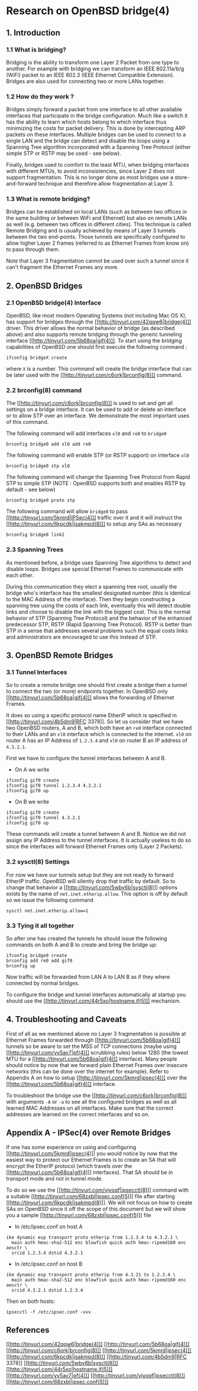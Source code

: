 ---
---

# Research on OpenBSD bridge(4)
## 1. Introduction
### 1.1 What is bridging?
Bridging is the ability to transform one Layer 2 Packet from one type to
another. For example with bridging we can transform an IEEE 802.11a/b/g (WiFi)
packet to an IEEE 802.3 (IEEE Ethernet Compatible Extension). Bridges are also
used for connecting two or more LANs together.

### 1.2 How do they work ?
Bridges simply forward a packet from one interface to all other available
interfaces that participate in the bridge configuration. Much like a switch it
has the ability to learn which hosts belong to which interface thus minimizing
the costs for packet delivery. This is done by intercepting ARP packets on
these interfaces. Multiple bridges can be used to connect to a single LAN and
the bridge can detect and disable the loops using a Spanning Tree algorithm
incorporated with a Spanning Tree Protocol (either simple STP or RSTP may be
used - see below).

Finally, bridges used to comfort to the least MTU, when bridging interfaces
with different MTUs, to avoid inconsistencies, since Layer 2 does not support
fragmentation. This is no longer done as most bridges use a store-and-forward
technique and therefore allow fragmentation at Layer 3.

### 1.3  What is remote bridging?
Bridges can be established on local LANs (such as between two offices in the
same building or between WiFi and Ethernet) but also on remote LANs as well
(e.g. between two offices in different cities). This technique is called Remote
Bridging and is usually achieved by means of Layer 3 tunnels between the two
end-points. Those tunnels are specifically configured to allow higher Layer 2
frames (referred to as Ethernet Frames from know on) to pass through them.

Note that Layer 3 fragmentation cannot be used over such a tunnel since it
can't fragment the Ethernet Frames any more.

## 2. OpenBSD Bridges
### 2.1 OpenBSD bridge(4) Interface
OpenBSD, like most modern Operating Systems (not including Mac OS X), has
support for bridges through the [[http://tinyurl.com/42qqw6|bridge(4)]] driver.
This driver allows the normal behavior of bridge (as described above) and also
supports remote bridging through the generic tunneling interface
[[http://tinyurl.com/5b68oa|gif(4)]]. To start using the bridging capabilities
of OpenBSD one should first execute the following command :
```
ifconfig bridgeX create
```

where `X` is a number. This command will create the bridge interface that can be
later used with the [[http://tinyurl.com/c6ork|brconfig(8)]] command.

### 2.2 brconfig(8) command
The [[http://tinyurl.com/c6ork|brconfig(8)]] is used to set and get all
settings on a bridge interface. It can be used to add or delete an interface or
to allow STP over an interface. We demonstrate the most important uses of this
command.

The following command will add interfaces `xl0` and `re0` to `bridge0`
```
brconfig bridge0 add xl0 add re0
```

The following command will enable STP (or RSTP support) on interface `xl0`
```
brconfig bridge0 stp xl0
```

The following command will change the Spanning Tree Protocol from Rapid STP to
simple STP (NOTE : OpenBSD supports both and enables RSTP by default - see below)
```
brconfig bridge0 proto stp
```

The following command will allow `bridge0` to pass
[[http://tinyurl.com/5kmrd|IPSec(4)]] traffic over it and it will instruct the
[[http://tinyurl.com/6kpcdk|isakmpd(8)]] to setup any SAs as necessary
```
brconfig bridge0 link2
```

### 2.3 Spanning Trees
As mentioned before, a bridge uses Spanning Tree algorithms to detect and
disable loops. Bridges use special Ethernet Frames to communicate with each
other.

During this communication they elect a spanning tree root, usually the bridge
who's interface has the smallest designated number (this is identical to the
MAC Address of the interface). Then they begin constructing a spanning tree
using the costs of each link, eventually this will detect double links and
choose to disable the link with the biggest cost. This is the normal behavior
of STP (Spanning Tree Protocol) and the behavior of the enhanced predecessor
STP, RSTP (Rapid Spanning Tree Protocol). RSTP is better than STP in a sense
that addresses several problems such the equal costs links and administrators
are encouraged to use this instead of STP.

## 3. OpenBSD Remote Bridges
### 3.1 Tunnel Interfaces
So to create a remote bridge one should first create a bridge then a tunnel to
connect the two (or more) endpoints together. In OpenBSD only
[[http://tinyurl.com/5b68oa|gif(4)]] allows the forwarding of Ethernet Frames.

It does so using a specific protocol name EtherIP which is specified in
[[http://tinyurl.com/4b5dm9|RFC 3378]]. So let us consider that we have two
OpenBSD routers, A and B, which both have an `re0` interface connected to their
LANs and an `xl0` interface which is connected to the internet. `xl0` on router
A has an IP Address of `1.2.3.4` and `xl0` on router B an IP address of `4.3.2.1`.

First we have to configure the tunnel interfaces between A and B.
* On A we write
```
ifconfig gif0 create
ifconfig gif0 tunnel 1.2.3.4 4.3.2.1
ifconfig gif0 up
```

* On B we write
```
ifconfig gif0 create
ifconfig gif0 tunnel 4.3.2.1
ifconfig gif0 up
```

These commands will create a tunnel between A and B. Notice we did not assign
any IP Address to the tunnel interfaces. It is actually useless to do so since
the interfaces will forward Ethernet Frames only (Layer 2 Packets).

### 3.2 sysctl(8) Settings
For now we have our tunnels setup but they are not ready to forward EtherIP
traffic. OpenBSD will silently drop that traffic by default. So to change that
behavior a [[http://tinyurl.com/5wbv6b|sysctl(8)]] options exists by the name
of `net.inet.etherip.allow`. This option is off by default so we issue the
following command
```
sysctl net.inet.etherip.allow=1
```

### 3.3 Tying it all together
So after one has created the tunnels he should issue the following commands on
both A and B to create and bring the bridge up:
```
ifconfig bridge0 create
brconfig add re0 add gif0
brconfig up
```

Now traffic will be forwarded from LAN A to LAN B as if they where connected by
normal bridges.

To configure the bridge and tunnel interfaces automatically at startup you
should use the [[http://tinyurl.com/44r5xo|hostname.if(5)]] mechanism.

## 4. Troubleshooting and Caveats
First of all as we mentioned above no Layer 3 fragmentation is possible at
Ethernet Frames forwarded through [[http://tinyurl.com/5b68oa|gif(4)]] tunnels
so be aware to set the MSS of TCP connections (maybe using
[[http://tinyurl.com/yv5av7|pf(4)]] scrubbing rules) below 1280 (the lowest
MTU for a [[http://tinyurl.com/5b68oa|gif(4)]] interface).
Many people should notice by now that we forward plain Ethernet Frames over
insecure networks (this can be done over the internet for example). Refer to
Appendix A on how to setup [[http://tinyurl.com/5kmrd|ipsec(4)]] over the
[[http://tinyurl.com/5b68oa|gif(4)]] interface.

To troubleshoot the bridge use the [[http://tinyurl.com/c6ork|brconfig(8)]]
with arguments `-A` or `-a` to see all the configured bridges as well as all
learned MAC Addresses on all interfaces. Make sure that the correct addresses
are learned on the correct interfaces and so on.

## Appendix A - IPSec(4) over Remote Bridges
If one has some experience on using and configuring [[http://tinyurl.com/5kmrd|ipsec(4)]]
you would notice by now that the easiest way to protect our Ethernet Frames is
to create an SA that will encrypt the EtherIP protocol (which travels over the
[[http://tinyurl.com/5b68oa|gif(4)]] interfaces). That SA should be in
transport mode and not in tunnel mode.

To do so we use the [[http://tinyurl.com/yjvoqf|ipsecctl(8)]] command with a
suitable [[http://tinyurl.com/68zxbl|ipsec.conf(5)]] file after starting
[[http://tinyurl.com/6kpcdk|isakmpd(8)]]. We will not focus on how to create
SAs on OpenBSD since it off the scope of this document but we will show you a
sample [[http://tinyurl.com/68zxbl|ipsec.conf(5)]] file

* In /etc/ipsec.conf on host A
```
ike dynamic esp transport proto etherip from 1.2.3.4 to 4.3.2.1 \
  main auth hmac-sha2-512 enc blowfish quick auth hmac-ripemd160 enc aesctr \
  srcid 1.2.3.4 dstid 4.3.2.1
```

* In /etc/ipsec.conf on host B
```
ike dynamic esp transport proto etherip from 4.3.21 to 1.2.3.4 \
  main auth hmac-sha2-512 enc blowfish quick auth hmac-ripemd160 enc aesctr \
  srcid 4.3.2.1 dstid 1.2.3.4
```

Then on both hosts:
```
ipsecctl -f /etc/ipsec.conf -vvv
```

## References
[[http://tinyurl.com/42qqw6|bridge(4)]]
[[http://tinyurl.com/5b68oa|gif(4)]]
[[http://tinyurl.com/c6ork|brconfig(8)]]
[[http://tinyurl.com/5kmrd|ipsec(4)]]
[[http://tinyurl.com/6kpcdk|isakmpd(8)]]
[[http://tinyurl.com/4b5dm9|RFC 3378]]
[[http://tinyurl.com/5wbv6b|sysctl(8)]]
[[http://tinyurl.com/44r5xo|hostname.if(5)]]
[[http://tinyurl.com/yv5av7|pf(4)]]
[[http://tinyurl.com/yjvoqf|ipsecctl(8)]]
[[http://tinyurl.com/68zxbl|ipsec.conf(5)]]
